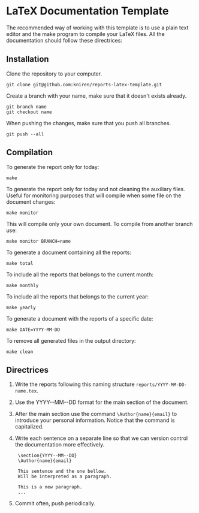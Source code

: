 LaTeX Documentation Template
============================

The recommended way of working with this template is to use a plain
text editor and the make program to compile your LaTeX files.  All the
documentation should follow these directrices:


Installation
------------

Clone the repository to your computer.

    git clone git@github.com:kniren/reports-latex-template.git

Create a branch with your name, make sure that it doesn't exists
already.

    git branch name
    git checkout name

When pushing the changes, make sure that you push all branches.

    git push --all


Compilation
-----------

To generate the report only for today:

    make 

To generate the report only for today and not cleaning the auxiliary
files. Useful for monitoring purposes that will compile when some file
on the document changes:

    make monitor 

This will compile only your own document. To compile from another
branch use:

    make monitor BRANCH=name

To generate a document containing all the reports:

    make total

To include all the reports that belongs to the current month:

    make monthly

To include all the reports that belongs to the current year:

    make yearly

To generate a document with the reports of a specific date:

    make DATE=YYYY-MM-DD

To remove all generated files in the output directory:

    make clean


Directrices
-----------

1. Write the reports following this naming structure `reports/YYYY-MM-DD-name.tex`.
2. Use the YYYY--MM--DD format for the main section of the document.
3. After the main section use the command `\Author{name}{email}` to
   introduce your personal information. Notice that the command is
   capitalized.
4. Write each sentence on a separate line so that we can version
   control the documentation more effectively.

        \section{YYYY--MM--DD} 
        \Author{name}{email}

        This sentence and the one bellow.
        Will be interpreted as a paragraph.

        This is a new paragraph.
        ...

5. Commit often, push periodically.
